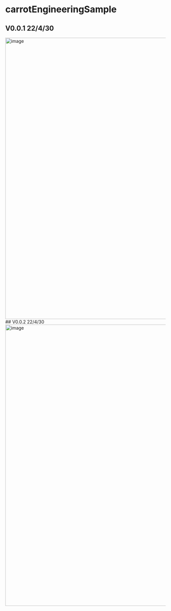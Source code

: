 # carrotEngineeringSample

## V0.0.1 22/4/30
<img width="882" alt="image" src="https://user-images.githubusercontent.com/55674648/166107001-b2faab37-a7ca-41a4-add7-f9be9acda3da.png">
## V0.0.2 22/4/30
<img width="882" alt="image" src="https://user-images.githubusercontent.com/94151859/166107747-94b6926a-93a6-433d-bcea-24367b1f078d.png">
